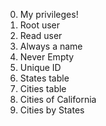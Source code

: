 0. My privileges!
1. Root user
2. Read user
3. Always a name
4. Never Empty
5. Unique ID
6. States table
7. Cities table
8. Cities of California
9. Cities by States
